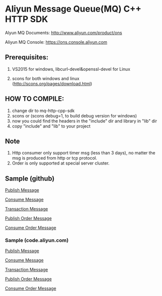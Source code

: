 # Aliyun Message Queue(MQ) C++ HTTP SDK

Alyun MQ Documents: http://www.aliyun.com/product/ons

Aliyun MQ Console: https://ons.console.aliyun.com  

## Prerequisites:

1. VS2015 for windows, libcurl-devel&openssl-devel for Linux

2. scons for both windows and linux (http://scons.org/pages/download.html)

## HOW TO COMPILE:    
1. change dir to mq-http-cpp-sdk
2. scons or (scons debug=1, to build debug version for windows)
3. now you could find the headers in the "include" dir and library in "lib" dir
4. copy "include" and "lib" to your project


## Note
1. Http consumer only support timer msg (less than 3 days), no matter the msg is produced from http or tcp protocol.
2. Order is only supported at special server cluster.

## Sample (github)

[Publish Message](https://github.com/aliyunmq/mq-http-samples/blob/master/cpp/producer.cpp)

[Consume Message](https://github.com/aliyunmq/mq-http-samples/blob/master/cpp/consumer.cpp)

[Transaction Message](https://github.com/aliyunmq/mq-http-samples/blob/master/cpp/trans_producer.cpp)

[Publish Order Message](https://github.com/aliyunmq/mq-http-samples/blob/master/cpp/order_producer.cpp)

[Consume Order Message](https://github.com/aliyunmq/mq-http-samples/blob/master/cpp/order_consumer.cpp)

### Sample (code.aliyun.com)

[Publish Message](https://code.aliyun.com/aliware_rocketmq/mq-http-samples/blob/master/cpp/producer.cpp)

[Consume Message](https://code.aliyun.com/aliware_rocketmq/mq-http-samples/blob/master/cpp/consumer.cpp)

[Transaction Message](https://code.aliyun.com/aliware_rocketmq/mq-http-samples/blob/master/cpp/trans_producer.cpp)

[Publish Order Message](https://code.aliyun.com/aliware_rocketmq/mq-http-samples/blob/master/cpp/order_producer.cpp)

[Consume Order Message](https://code.aliyun.com/aliware_rocketmq/mq-http-samples/blob/master/cpp/order_consumer.cpp)